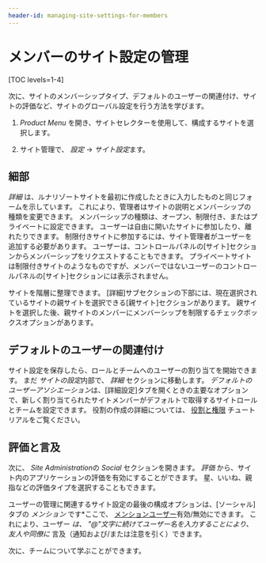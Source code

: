 ```yaml
---
header-id: managing-site-settings-for-members
---
```


# メンバーのサイト設定の管理

[TOC levels=1-4]

次に、サイトのメンバーシップタイプ、デフォルトのユーザーの関連付け、サイトの評価など、サイトのグローバル設定を行う方法を学びます。

1.  *Product Menu* を開き、サイトセレクターを使用して、構成するサイトを選択します。

2.  サイト管理で、 *設定* → *サイト設定*ます。

## 細部

*詳細* は、ルナリゾートサイトを最初に作成したときに入力したものと同じフォームを示しています。 これにより、管理者はサイトの説明とメンバーシップの種類を変更できます。 メンバーシップの種類は、オープン、制限付き、またはプライベートに設定できます。 ユーザーは自由に開いたサイトに参加したり、離れたりできます。 制限付きサイトに参加するには、サイト管理者がユーザーを追加する必要があります。 ユーザーは、コントロールパネルの[サイト]セクションからメンバーシップをリクエストすることもできます。 プライベートサイトは制限付きサイトのようなものですが、メンバーではないユーザーのコントロールパネルの[サイト]セクションには表示されません。

サイトを階層に整理できます。 [詳細]サブセクションの下部には、現在選択されているサイトの親サイトを選択できる[親サイト]セクションがあります。 親サイトを選択した後、親サイトのメンバーにメンバーシップを制限するチェックボックスオプションがあります。

## デフォルトのユーザーの関連付け

サイト設定を保存したら、ロールとチームへのユーザーの割り当てを開始できます。 まだ *サイトの設定*内部で、 *詳細* セクションに移動します。 *デフォルトのユーザーアソシエーション*は、[詳細設定]タブを開くときの主要なオプションで、新しく割り当てられたサイトメンバーがデフォルトで取得するサイトロールとチームを設定できます。 役割の作成の詳細については、 [役割と権限](/docs/7-1/user/-/knowledge_base/u/roles-and-permissions) チュートリアルをご覧ください。

## 評価と言及

次に、 *Site Administration*の *Social* セクションを開きます。 *評価* から、サイト内のアプリケーションの評価を有効にすることができます。 星、いいね、親指などの評価タイプを選択することもできます。

ユーザーの管理に関連するサイト設定の最後の構成オプションは、[ソーシャル]タブの *メンション* です*ここで、 [メンションユーザー](/docs/7-1/user/-/knowledge_base/u/mentioning-users)有効/無効にできます。 これにより、ユーザー *は、 "@"文字に続けてユーザー名を入力することにより、友人や同僚に* 言及（通知および/または注意を引く）できます。</p>

次に、チームについて学ぶことができます。
